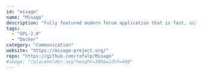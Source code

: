 ```yaml
---
id: "misago"
name: "Misago"
description: "Fully featured modern forum application that is fast, scalable and responsive."
tags:
  - "GPL-2.0"
  - "Docker"
category: "Communication"
website: "https://misago-project.org/"
repo: "https://github.com/rafalp/Misago"
#image: "/placeholder.svg?height=300&width=400"
---
```



